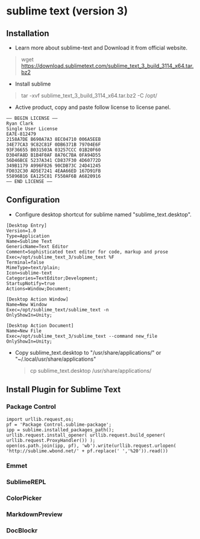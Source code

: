 # sublime text (version 3)


## Installation 

* Learn more about sublime-text and Download it from official website.
> wget https://download.sublimetext.com/sublime_text_3_build_3114_x64.tar.bz2

* Install sublime
> tar -xvf sublime_text_3_build_3114_x64.tar.bz2 -C /opt/

* Active product, copy and paste follow license to license panel.
```
—– BEGIN LICENSE —–
Ryan Clark
Single User License
EA7E-812479
2158A7DE B690A7A3 8EC04710 006A5EEB
34E77CA3 9C82C81F 0DB6371B 79704E6F
93F36655 B031503A 03257CCC 01B20F60
D304FA8D B1B4F0AF 8A76C7BA 0FA94D55
56D46BCE 5237A341 CD837F30 4D60772D
349B1179 A996F826 90CDB73C 24D41245
FD032C30 AD5E7241 4EAA66ED 167D91FB
55896B16 EA125C81 F550AF6B A6820916
—— END LICENSE ——
```

## Configuration

* Configure desktop shortcut for sublime named "sublime_text.desktop".
```
[Desktop Entry]
Version=1.0
Type=Application
Name=Sublime Text
GenericName=Text Editor
Comment=Sophisticated text editor for code, markup and prose
Exec=/opt/sublime_text_3/sublime_text %F
Terminal=false
MimeType=text/plain;
Icon=sublime-text
Categories=TextEditor;Development;
StartupNotify=true
Actions=Window;Document;

[Desktop Action Window]
Name=New Window
Exec=/opt/sublime_text/sublime_text -n
OnlyShowIn=Unity;

[Desktop Action Document]
Name=New File
Exec=/opt/sublime_text_3/sublime_text --command new_file
OnlyShowIn=Unity;
```

* Copy sublime_text.desktop to "/usr/share/applications/" or "~/.local/usr/share/applications"

  > cp sublime_text.desktop /usr/share/applications/

## Install Plugin for Sublime Text

### Package Control
```
import urllib.request,os; 
pf = 'Package Control.sublime-package'; 
ipp = sublime.installed_packages_path(); 
urllib.request.install_opener( urllib.request.build_opener( urllib.request.ProxyHandler()) );
open(os.path.join(ipp, pf), 'wb').write(urllib.request.urlopen( 'http://sublime.wbond.net/' + pf.replace(' ','%20')).read())
```

### Emmet

### SublimeREPL

### ColorPicker

### MarkdownPreview

### DocBlockr
